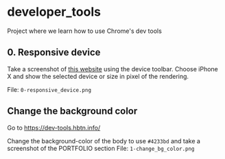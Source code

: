 # developer_tools

Project where we learn how to use Chrome's dev tools

## 0. Responsive device 
Take a screenshot of [this website](https://dev-tools.hbtn.info/) using the device toolbar. Choose iPhone X and show the selected device or size in pixel of the rendering.

File: `0-responsive_device.png`

## Change the background color 
Go to https://dev-tools.hbtn.info/

Change the background-color of the body to use `#4233bd` and take a screenshot of the PORTFOLIO section
File: `1-change_bg_color.png`